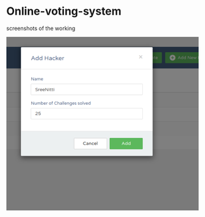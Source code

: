# Online-voting-system

screenshots of the working 

![Alt text](https://github.com/LakshmiSankaraSubramanian/Online-voting-system/blob/master/screenshots/Screenshot_2020-08-09%20Bootstrap%20CRUD%20Data%20Table%20for%20Database%20with%20Modal%20Form(1).png)